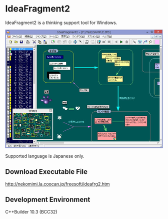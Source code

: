 # IdeaFragment2

IdeaFragment2 is a thinking support tool for Windows.  

![Screenshot](screenshot_0.png)

Supported language is Japanese only.  

## Download Executable File
http://nekomimi.la.coocan.jp/freesoft/ideafrg2.htm  

## Development Environment
C++Builder 10.3 (BCC32)
